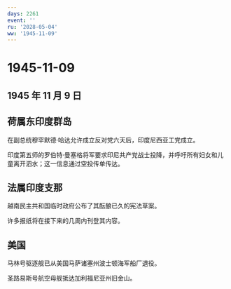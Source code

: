 ```yaml
---
days: 2261
event: ''
ru: '2028-05-04'
ww: '1945-11-09'
---
```


# 1945-11-09

## 1945 年 11 月 9 日

## 荷属东印度群岛

在副总统穆罕默德·哈达允许成立反对党六天后，印度尼西亚工党成立。

印度第五师的罗伯特·曼塞格将军要求印尼共产党战士投降，并呼吁所有妇女和儿童离开泗水；这一信息通过空投传单传达。

## 法属印度支那

越南民主共和国临时政府公布了其酝酿已久的宪法草案。

许多报纸将在接下来的几周内刊登其内容。

## 美国

马林号驱逐舰已从美国马萨诸塞州波士顿海军船厂退役。

圣路易斯号航空母舰抵达加利福尼亚州旧金山。